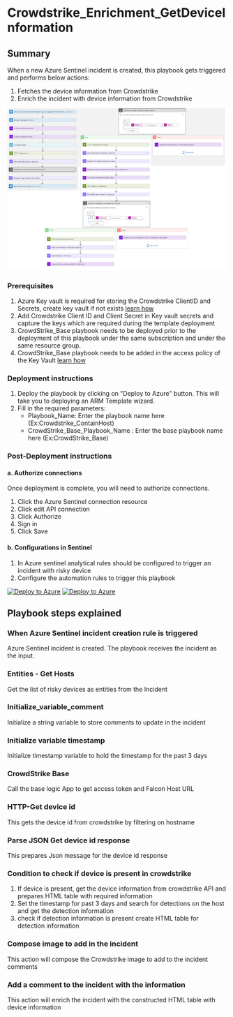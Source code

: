 # Crowdstrike_Enrichment_GetDeviceInformation
 ## Summary
 When a new Azure Sentinel incident is created, this playbook gets triggered and performs below actions:
 1. Fetches the device information from Crowdstrike
 2. Enrich the incident with device information from Crowdstrike

![Crowdstrike_Enrichment_GetDeviceInformation](./Enrichment.png)

### Prerequisites 
1. Azure Key vault is required for storing the Crowdstrike ClientID and Secrets, create key vault if not exists [learn how](https://portal.azure.com/#create/Microsoft.Template/uri/https%3A%2F%2Fraw.githubusercontent.com%2FAzure%2Fazure-quickstart-templates%2Fmaster%2F201-key-vault-secret-create%2Fazuredeploy.json)
2. Add Crowdstrike Client ID and Client Secret in Key vault secrets and capture the keys which are required during the template deployment
3. CrowdStrike_Base playbook needs to be deployed prior to the deployment of this playbook under the same subscription and under the same resource group.
4. CrowdStrike_Base playbook needs to be added in the access policy of the Key Vault [learn how](https://docs.microsoft.com/en-us/azure/key-vault/general/assign-access-policy-portal)

### Deployment instructions 
1. Deploy the playbook by clicking on "Deploy to Azure" button. This will take you to deploying an ARM Template wizard.
2. Fill in the required parameters:
    * Playbook_Name: Enter the playbook name here (Ex:Crowdstrike_ContainHost)
    * CrowdStrike_Base_Playbook_Name : Enter the base playbook name here (Ex:CrowdStrike_Base)
    
### Post-Deployment instructions 
#### a. Authorize connections
Once deployment is complete, you will need to authorize connections.
1.	Click the Azure Sentinel connection resource
2.	Click edit API connection
3.	Click Authorize
4.	Sign in
5.	Click Save
#### b. Configurations in Sentinel
1. In Azure sentinel analytical rules should be configured to trigger an incident with risky device 
2. Configure the automation rules to trigger this playbook


[![Deploy to Azure](https://aka.ms/deploytoazurebutton)](https://portal.azure.com/#create/Microsoft.Template/uri/https%3A%2F%2Fraw.githubusercontent.com%2FAzure%2FAzure-Sentinel%2FSOAR-connectors-Private-Preview%2FPlaybooks%2FCrowdStrike%2FPlaybooks%2FCrowdStrike_Enrichment_GetDeviceInformation%2Fazuredeploy.json) [![Deploy to Azure](https://aka.ms/deploytoazuregovbutton)](https://portal.azure.us/#create/Microsoft.Template/uri/https%3A%2F%2Fraw.githubusercontent.com%2FAzure%2FAzure-Sentinel%2FSOAR-connectors-Private-Preview%2FPlaybooks%2FCrowdStrike%2FPlaybooks%2FCrowdStrike_Enrichment_GetDeviceInformation%2Fazuredeploy.json)

## Playbook steps explained

### When Azure Sentinel incident creation rule is triggered
Azure Sentinel incident is created. The playbook receives the incident as the input.

### Entities - Get Hosts
Get the list of risky devices as entities from the Incident

### Initialize_variable_comment
Initialize a string variable to store comments to update in the incident

### Initialize variable timestamp
Initialize timestamp variable to hold the timestamp for the past 3 days

### CrowdStrike Base
Call the base logic App to get access token and Falcon Host URL

### HTTP-Get device id
This gets the device id from crowdstrike by filtering on hostname

### Parse JSON Get device id response
This prepares Json message for the device id response

 ### Condition to check if device is present in crowdstrike

1. If device is present, get the device information from crowdstrike API and prepares HTML table with required information
2. Set the timestamp for past 3 days and search for detections on the host and get the detection information
3. check if detection information is present create HTML table for detection information

 ### Compose image to add in the incident
This action will compose the Crowdstrike image to add to the incident comments

### Add a comment to the incident with the information
This action will enrich the incident with the constructed HTML table with device information
